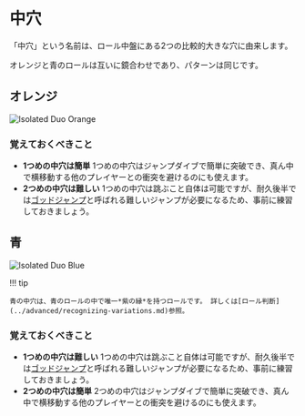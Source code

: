 # 中穴

「中穴」という名前は、ロール中盤にある2つの比較的大きな穴に由来します。

オレンジと青のロールは互いに鏡合わせであり、パターンは同じです。

## オレンジ

![Isolated Duo Orange](../images/rolls/isolated-duo-orange-annotated.jpg)

### 覚えておくべきこと

* **1つめの中穴は簡単** 1つめの中穴はジャンプダイブで簡単に突破でき、真ん中で横移動する他のプレイヤーとの衝突を避けるのにも使えます。
* **2つめの中穴は難しい** 1つめの中穴は跳ぶこと自体は可能ですが、耐久後半では[ゴッドジャンプ](../advanced/isolated-duo-god-jumps.md)と呼ばれる難しいジャンプが必要になるため、事前に練習しておきましょう。

## 青

![Isolated Duo Blue](../images/rolls/isolated-duo-blue-annotated.jpg)

!!! tip

    青の中穴は、青のロールの中で唯一*紫の縁*を持つロールです。 詳しくは[ロール判断](../advanced/recognizing-variations.md)参照。

### 覚えておくべきこと

* **1つめの中穴は難しい** 1つめの中穴は跳ぶこと自体は可能ですが、耐久後半では[ゴッドジャンプ](../advanced/isolated-duo-god-jumps.md)と呼ばれる難しいジャンプが必要になるため、事前に練習しておきましょう。
* **2つめの中穴は簡単** 2つめの中穴はジャンプダイブで簡単に突破でき、真ん中で横移動する他のプレイヤーとの衝突を避けるのにも使えます。
